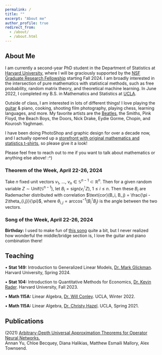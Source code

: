 ```yaml
---
permalink: /
title: ""
excerpt: "About me"
author_profile: true
redirect_from: 
  - /about/
  - /about.html
---
```

## About Me

I am currently a second-year PhD student in the Department of Statistics at [Harvard University](https://statistics.fas.harvard.edu/), where I will be graciously supported by the [NSF Graduate Research Fellowship](https://www.nsfgrfp.org/) starting Fall 2024. I am broadly interested in the intersection of pure mathematics with statistical methods, such as free probability, random matrix theory, and theoretical machine learning. In June 2022, I completed my B.S. in Mathematics and Statistics at [UCLA](https://ww3.math.ucla.edu/).

Outside of class, I am interested in lots of different things! I love playing the [guitar](https://mattesmaili.github.io/files/guitar.png) & piano, cooking, shooting film photography, playing chess, learning languages, and more. My favorite artists are the [Beatles](https://open.spotify.com/playlist/07ZKf7841juhmGlI6LMfBd?si=4511ac89f1d14618), the Smiths, Pink Floyd, the Beach Boys, the Doors, Nick Drake, Eydie Gorme, Chopin, and Kourosh Yaghmaei.

I have been doing PhotoShop and graphic design for over a decade now, and I actually opened up a [storefront with original mathematics and statistics t-shirts](https://www.teepublic.com/user/matthew-s-mathematics), so please give it a look!

Please feel free to reach out to me if you want to talk about mathematics or anything else above! :^)

### Theorem of the Week, April 22-26, 2024

Take $n$ fixed unit vectors $v_1$, ..., $v_n \in \mathbb{S}^{n-1} \subset \mathbb{R}^n$. Then for a given random variable $Z \sim \text{Unif}(\mathbb{S}^{n-1})$, let $B_i = \text{sign}(v_i^\intercal Z)$, $1 \leq i \leq n$. Then these $B_i$ are Rademacher distributed with correlation $\text{cor}(B_i, B_j) = \frac{\pi - 2\theta_{i,j}}{\pi}$, where $\theta_{i,j} = \text{arccos}^{-1}\left(B_i^\intercal B_j\right)$ is the angle between the two vectors.

### Song of the Week, April 22-26, 2024

**Birthday:** I used to make fun of [this song](https://open.spotify.com/track/1ABegtCPBMMJaMpfDyATjE?si=7042daebf4dc4df6) quite a bit, but I never realized how wonderful the middle/bridge section is, I love the guitar and piano combination there!


## Teaching
• **Stat 149:** Introduction to Generalized Linear Models, [Dr. Mark Glickman](http://www.glicko.net/). Harvard University, Spring 2024.

• **Stat 104:** Introduction to Quantitative Methods for Economics, [Dr. Kevin Rader](https://statistics.fas.harvard.edu/people/kevin-rader). Harvard University, Fall 2023.

• **Math 115A:** Linear Algebra, [Dr. Will Conley](https://www.math.ucla.edu/~wconley/). UCLA, Winter 2022.

• **Math 115A:** Linear Algebra, [Dr. Christy Hazel](https://christyhazel.github.io/). UCLA, Spring 2021.

## Publications

(2021) [Arbitrary-Depth Universal Approximation Theorems for Operator Neural Networks.](https://arxiv.org/abs/2109.11354)  
Annan Yu, Chloe Becquey, Diana Halikias, Matthew Esmaili Mallory, Alex Townsend.

